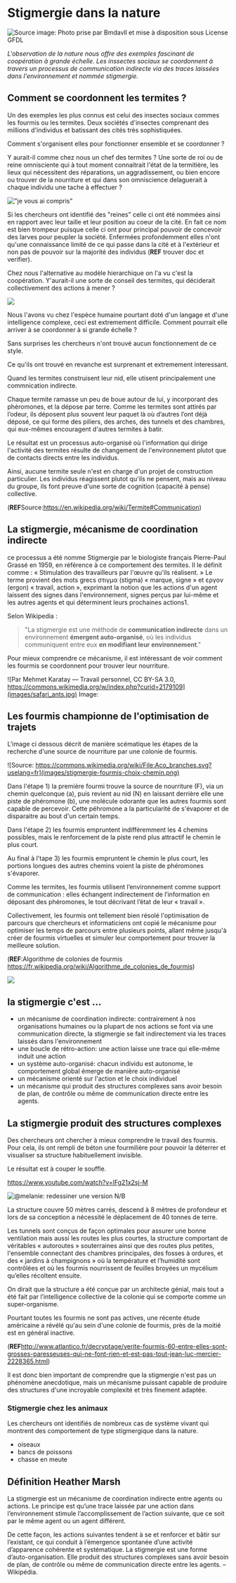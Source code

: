 # Stigmergie dans la nature

![Source image: Photo prise par Bmdavll et mise à disposition sous License GFDL](images/termitiere-exemple-stigmergie.jpg)

*L'observation de la nature nous offre des exemples fascinant de coopération à grande échelle. Les inssectes sociaux se coordonnent à travers un processus de communication indirecte via des traces laissées dans l'environnement et nommée stigmergie.* 

## Comment se coordonnent les termites ?

Un des exemples les plus connus est celui des insectes sociaux commes les fourmis ou les termites. Deux sociétés d'insectes comprenant des millions d'individus et batissant des cités très sophistiquées.

Comment s'organisent elles pour fonctionner ensemble et se coordonner ?

Y aurait-il comme chez nous un chef des termites ? Une sorte de roi ou de reine omnisciente qui à tout moment connaitrait l'état de la termitière, les lieux qui nécessitent des réparations, un aggradissement, ou bien encore ou trouver de la nourriture et qui dans son omniscience delaguerait à chaque individu une tache à effectuer ?

!["je vous ai compris"](images/stigmergie_roi_termites.jpg)

Si les chercheurs ont identifié des "reines" celle ci ont été nommées ainsi en rapport avec leur taille et leur position au coeur de la cité. En fait ce nom est bien trompeur puisque celle ci ont pour principal pouvoir de concevoir des larves pour peupler la société. Enfermées profondemment elles n'ont qu'une connaissance limité de ce qui passe dans la cité et à l'extérieur et non pas de pouvoir sur la majorité des individus (**REF** trouver doc et verifier).

Chez nous l'alternative au modèle hierarchique on l'a vu c'est la coopération. Y'aurait-il une sorte de conseil des termites, qui déciderait collectivement des actions à mener ? 

![](images/stigmergie_conseil_termites.jpg)

Nous l'avons vu chez l'espèce humaine pourtant doté d'un langage et d'une intelligence complexe, ceci est extremement difficile. Comment pourrait elle arriver à se coordonner à si grande échelle ?

Sans surprises les chercheurs n'ont trouvé aucun fonctionnement de ce style.

Ce qu'ils ont trouvé en revanche est surprenant et extremement interessant.


Quand les termites construisent leur nid, elle utisent principalement une commnication indirecte.

Chaque termite ramasse un peu de boue autour de lui, y incorporant des phéromones, et la dépose par terre. Comme les termites sont attirés par l’odeur, ils déposent plus souvent leur paquet là où d’autres l’ont déjà déposé, ce qui forme des piliers, des arches, des tunnels et des chambres, qui eux-mêmes encouragent d'autres termites à batir.

Le résultat est un processus auto-organisé où l'information qui dirige l'activité des termites résulte de changement de l'environnement plutot que de contacts directs entre les individus.

Ainsi, aucune termite seule n'est en charge d'un projet de construction particulier. Les individus réagissent plutot qu'ils ne pensent, mais au niveau du groupe, ils font preuve d'une sorte de cognition (capacité à pense) collective.


(**REF**Source:https://en.wikipedia.org/wiki/Termite#Communication)

## La stigmergie, mécanisme de coordination indirecte


ce processus a été nomme Stigmergie par le biologiste français Pierre-Paul Grassé en 1959, en référence à ce comportement des termites. Il le définit comme : « Stimulation des travailleurs par l'œuvre qu'ils réalisent. » Le terme provient des mots grecs στιγμα (stigma) « marque, signe » et εργον (ergon) « travail, action », exprimant la notion que les actions d'un agent laissent des signes dans l'environnement, signes perçus par lui-même et les autres agents et qui déterminent leurs prochaines actions1.


Selon Wikipedia : 

> "La stigmergie est une méthode de **communication indirecte** dans un environnement **émergent auto-organisé**, où les individus communiquent entre eux **en modifiant leur environnement**."

Pour mieux comprendre ce mécanisme, il est intéressant de voir comment les fourmis se coordonnent pour trouver leur nourriture.

![Par Mehmet Karatay — Travail personnel, CC BY-SA 3.0, https://commons.wikimedia.org/w/index.php?curid=2179109](images/safari_ants.jpg)
Image:



## Les fourmis championne de l'optimisation de trajets

L'image ci dessous décrit de manière scématique les étapes de la recherche d'une source de nourriture par une colonie de fourmis.

![Source: https://commons.wikimedia.org/wiki/File:Aco_branches.svg?uselang=fr](images/stigmergie-fourmis-choix-chemin.png)

Dans l'étape 1) la première fourmi trouve la source de nourriture (F), via un chemin quelconque (a), puis revient au nid (N) en laissant derrière elle une piste de phéromone (b), une molécule odorante que les autres fourmis sont capable de percevoir. Cette péhromone a la particularité de s'évaporer et de disparaitre au bout d'un certain temps. 

Dans l'étape 2) les fourmis empruntent indifféremment les 4 chemins possibles, mais le renforcement de la piste rend plus attractif le chemin le plus court. 

Au final à l'tape 3) les fourmis empruntent le chemin le plus court, les portions longues des autres chemins voient la piste de phéromones s'évaporer.

Comme les termites, les fourmis utilisent l’environnement comme support de communication : elles échangent indirectement de l’information en déposant des phéromones, le tout décrivant l’état de leur « travail ». 

<!---L’information échangée a une portée locale, seule une fourmi située à l’endroit où les phéromones ont été déposées y a accès. Un aspect clé est donc que les traces doivent être perceptibles
--->

Collectivement, les fourmis ont tellement bien résolé l'optimisation de parcours que chercheurs et informaticiens ont copié le mécanisme pour optimiser les temps de parcours entre plusieurs points, allant même jusqu'à créer de fourmis virtuelles et simuler leur comportement pour trouver la meilleure solution.

(**REF**:Algorithme de colonies de fourmis https://fr.wikipedia.org/wiki/Algorithme_de_colonies_de_fourmis)


![](images/stigmergie-fourmiliere.png)



## la stigmergie c'est ...

 
- un mécanisme de coordination indirecte: contrairement à nos organisations humaines ou la plupart de nos actions se font via une communication directe, la stigmergie se fait indirectement via les traces laissés dans l'environnement
- une boucle de rétro-action: une action laisse une trace qui elle-même induit une action
- un système auto-organisé: chacun individu est autonome, le comportement global émerge de manière auto-organisé
- un mécanisme orienté sur l'action et le choix individuel 
- un mécanisme qui produit des structures complexes sans avoir besoin de plan, de contrôle ou même de communication directe entre les agents.



## La stigmergie produit des structures complexes

Des chercheurs ont chercher à mieux comprendre le travail des fourmis. Pour cela, ils ont rempli de béton une fourmilière pour pouvoir la déterrer et visualiser sa structure habituellement invisible.

Le résultat est à couper le souffle.

https://www.youtube.com/watch?v=lFg21x2sj-M

![@melanie: redessiner une version N/B](images/stigmergie-fourmiliere-2.png)

La structure couvre 50 mètres carrés, descend à 8 mètres de profondeur et lors de sa conception a nécessité le déplacement de 40 tonnes de terre.

Les tunnels sont conçus de façon optimales pour assurer une bonne ventilation mais aussi les routes les plus courtes,  la structure comportant de véritables  « autoroutes » souterraines ainsi que des routes plus petites, l'ensemble connectant des chambres principales, des fosses à ordures, et des « jardins à champignons » où la température et l’humidité sont contrôlées et où les fourmis nourrissent de feuilles broyées un  mycélium qu’elles récoltent ensuite.

On dirait que la structure a été conçue par un architecte génial, mais tout a été fait par l’intelligence collective de la colonie qui se comporte comme un super-organisme.

Pourtant toutes les fourmis ne sont pas actives, une récente étude américaine a révélé qu'au sein d'une colonie de fourmis, près de la moitié est en général inactive.

(**REF**http://www.atlantico.fr/decryptage/verite-fourmis-60-entre-elles-sont-grosses-paresseuses-qui-ne-font-rien-et-est-pas-tout-jean-luc-mercier-2228365.html)

Il est donc bien important de comprendre que la stigmergie n'est pas un phénomène anecdotique, mais un mécanisme puissant capable de produire des structures d'une incroyable complexité et très finement adaptée.



### Stigmergie chez les animaux

Les chercheurs ont identifiés de nombreux cas de système vivant qui montrent des comportement de type stigmergique dans la nature.

- oiseaux
- bancs de poissons
- chasse en meute


## Définition Heather Marsh

La stigmergie est un mécanisme de coordination indirecte entre agents ou actions. Le principe est qu’une trace laissée par une action dans l’environnement stimule l’accomplissement de l’action suivante, que ce soit par le même agent ou un agent différent.

De cette façon, les actions suivantes tendent à se et renforcer et bâtir sur l’existant, ce qui conduit à l’émergence spontanée d’une activité d’apparence cohérente et systématique. La stigmergie est une forme d’auto-organisation. Elle produit des structures complexes sans avoir besoin de plan, de contrôle ou même de communication directe entre les agents. – Wikipédia.


